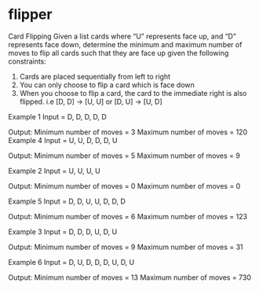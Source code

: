 # flipper

Card Flipping 
Given a list cards where “U” represents face up, and “D” represents face down, determine the minimum and maximum number of moves to flip all cards such that they are face up given the following constraints:
1.	Cards are placed sequentially from left to right
2.	You can only choose to flip a card which is face down
3.	When you choose to flip a card, the card to the immediate right is also flipped. i.e [D, D] -> [U, U] or [D, U] -> [U, D]

Example 1
Input = D, D, D, D, D

Output: 
Minimum number of moves = 3
Maximum number of moves = 120
	Example 4
Input = U, U, D, D, D, U

Output:
Minimum number of moves = 5
Maximum number of moves = 9


Example 2
Input = U, U, U, U

Output: 
Minimum number of moves = 0
Maximum number of moves = 0
	
Example 5
Input = D, D, U, U, D, D, D

Output:
Minimum number of moves = 6
Maximum number of moves = 123


Example 3
Input = D, D, D, U, D, U

Output: 
Minimum number of moves = 9
Maximum number of moves = 31
	
Example 6
Input = D, U, D, D, D, U, D, U

Output: 
Minimum number of moves = 13
Maximum number of moves = 730




